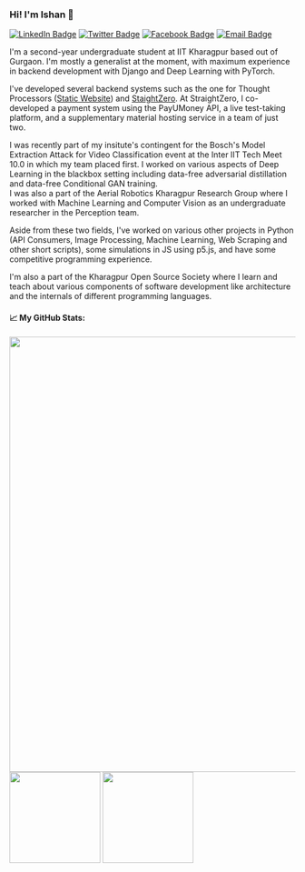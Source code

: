 ### Hi! I'm Ishan 👋

[![LinkedIn Badge](https://img.shields.io/badge/-LinkedIn-0077b5?style=flat-square&logo=Linkedin&logoColor=white)](https://linkedin.com/in/Ishan-Manchanda)
[![Twitter Badge](https://img.shields.io/badge/-Twitter-1DA1F2?style=flat-square&logo=Twitter&logoColor=white)](https://twitter.com/TheIshanM)
[![Facebook Badge](https://img.shields.io/badge/-Facebook-4267B2?style=flat-square&logo=Facebook&logoColor=white)](https://facebook.com/TheIshanM/)
[![Email Badge](https://img.shields.io/badge/-Email-DB4437?style=flat-square&logo=Gmail&logoColor=white)](mailto:ishanmanchanda70@gmail.com)

<!--
- 🔭 I’m currently working on ...
- 🌱 I’m currently learning ...
- 👯 I’m looking to collaborate on ...
- 🤔 I’m looking for help with ...
- 💬 Ask me about ...
- 📫 How to reach me: ...
- 😄 Pronouns: ...
- ⚡ Fun fact: ...
-->

I'm a second-year undergraduate student at IIT Kharagpur based out of Gurgaon. I'm mostly a generalist at the moment, with maximum experience in backend development with Django and Deep Learning with PyTorch.

I've developed several backend systems such as the one for Thought Processors ([Static Website](https://thoughtprocessors.netlify.app/)) and [StaightZero](https://straightzero.in). At StraightZero, I co-developed a payment system using the PayUMoney API, a live test-taking platform, and a supplementary material hosting service in a team of just two.

I was recently part of my insitute's contingent for the Bosch's Model Extraction Attack for Video Classification event at the Inter IIT Tech Meet 10.0 in which my team placed first. I worked on various aspects of Deep Learning in the blackbox setting including data-free adversarial distillation and data-free Conditional GAN training.  
I was also a part of the Aerial Robotics Kharagpur Research Group where I worked with Machine Learning and Computer Vision as an undergraduate researcher in the Perception team.

Aside from these two fields, I've worked on various other projects in Python (API Consumers, Image Processing, Machine Learning, Web Scraping and other short scripts), some simulations in JS using p5.js, and have some competitive programming experience.

I'm also a part of the Kharagpur Open Source Society where I learn and teach about various components of software development like architecture and the internals of different programming languages.

#### 📈 My GitHub Stats:

<p>
  <img width="766em" src="https://github-profile-trophy.vercel.app/?username=IshanManchanda&theme=discord&no-frame=true&row=1&column=7" /> <br>
  <img height="160em" src="https://github-readme-stats.vercel.app/api?username=IshanManchanda&show_icons=true&hide_border=true&count_private=true&include_all_commits=true&hide=contribs&theme=tokyonight" />
  <img height="160em" src="https://github-readme-stats.vercel.app/api/top-langs/?username=IshanManchanda&show_icons=true&hide_border=true&layout=compact&langs_count=8&theme=tokyonight"/>
</p>
